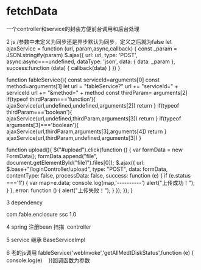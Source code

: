 # fetchData
一个controller和service的封装方便前台调用和后台处理

2  js
/参数中未定义为同步还是异步默认为同步，定义之后就为false
let ajaxService = function (url, param,async,callback) {
    const _param = JSON.stringify(param)
    $.ajax({
        url: url,
        type: 'POST',
        async:async===undefined,
        dataType: 'json',
        data: { data: _param },
        success:function (data) {
            callback(data)
        }
    })
}

function fableService(){
    const serviceId=arguments[0]
    const method=arguments[1]
    let url = "fableService?"
    url += "serviceId=" + serviceId
    url += "&method=" + method
    const thirdParam= arguments[2]
    if(typeof thirdParam==='function'){
        ajaxService(url,undefined,undefined,arguments[2])
        return
    }
    if(typeof thirdParam==='boolean'){
        ajaxService(url,undefined,thirdParam,arguments[3])
        return
    }
    if(typeof arguments[3]==='boolean'){
        ajaxService(url,thirdParam,arguments[3],arguments[4])
        return
    }
    ajaxService(url,thirdParam,undefined,arguments[3])
}

function upload(){
	   $("#upload").click(function () {
            var formData = new FormData();
            formData.append("file", document.getElementById("file1").files[0]);
            $.ajax({
                url: $.base+"/loginController/upload",
                type: "POST",
                data: formData,
                contentType: false,
                processData: false,
                success: function (e) {
                    if (e.status ==='1') {
                    	var map=e.data;
                    	console.log(map,'----------')
                        alert("上传成功！");
                    }
                },
                error: function () {
                    alert("上传失败！");
                }
            });
        });
}

3 dependency

<dependency>
       <groupId>com.fable.enclosure</groupId>
         <artifactId>ssc</artifactId>
      <version>1.0</version>
      </dependency>
	  
4	 spring 注册bean 扫描
	  controller
<bean name="enclosureBeanUtil" class="com.fable.enclosure.bussiness.util.SpringContextUtil" />


5 service 继承 BaseServiceImpl

6 老的js调用
fableService('webInvoke','getAllMedtDiskStatus',function (e) {
	console.log(e)
    })回调函数为参数
